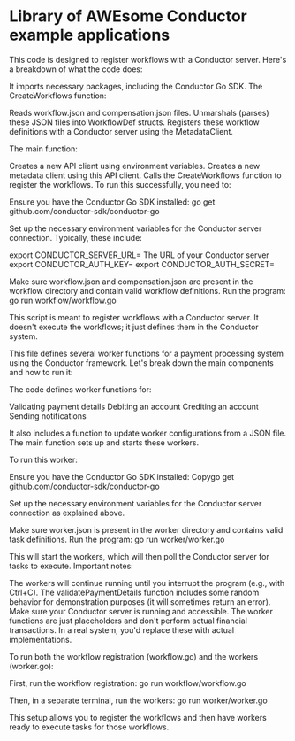 # Library of AWEsome Conductor example applications
This code is designed to register workflows with a Conductor server. Here's a breakdown of what the code does:

It imports necessary packages, including the Conductor Go SDK.
The CreateWorkflows function:

Reads workflow.json and compensation.json files.
Unmarshals (parses) these JSON files into WorkflowDef structs.
Registers these workflow definitions with a Conductor server using the MetadataClient.


The main function:

Creates a new API client using environment variables.
Creates a new metadata client using this API client.
Calls the CreateWorkflows function to register the workflows.
To run this successfully, you need to:

Ensure you have the Conductor Go SDK installed:
go get github.com/conductor-sdk/conductor-go

Set up the necessary environment variables for the Conductor server connection. Typically, these include:

export CONDUCTOR_SERVER_URL= The URL of your Conductor server
export CONDUCTOR_AUTH_KEY=
export CONDUCTOR_AUTH_SECRET=


Make sure workflow.json and compensation.json are present in the workflow directory and contain valid workflow definitions.
Run the program: go run workflow/workflow.go


This script is meant to register workflows with a Conductor server. It doesn't execute the workflows; it just defines them in the Conductor system.

This file defines several worker functions for a payment processing system using the Conductor framework. Let's break down the main components and how to run it:

The code defines worker functions for:

Validating payment details
Debiting an account
Crediting an account
Sending notifications


It also includes a function to update worker configurations from a JSON file.
The main function sets up and starts these workers.

To run this worker:

Ensure you have the Conductor Go SDK installed:
Copygo get github.com/conductor-sdk/conductor-go

Set up the necessary environment variables for the Conductor server connection as explained above.



Make sure worker.json is present in the worker directory and contains valid task definitions.
Run the program:
go run worker/worker.go


This will start the workers, which will then poll the Conductor server for tasks to execute.
Important notes:

The workers will continue running until you interrupt the program (e.g., with Ctrl+C).
The validatePaymentDetails function includes some random behavior for demonstration purposes (it will sometimes return an error).
Make sure your Conductor server is running and accessible.
The worker functions are just placeholders and don't perform actual financial transactions. In a real system, you'd replace these with actual implementations.

To run both the workflow registration (workflow.go) and the workers (worker.go):

First, run the workflow registration:
go run workflow/workflow.go

Then, in a separate terminal, run the workers:
go run worker/worker.go


This setup allows you to register the workflows and then have workers ready to execute tasks for those workflows.
